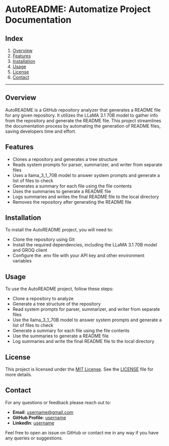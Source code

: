 # AutoREADME: Automatize Project Documentation
## Index
1. [Overview](#overview)
2. [Features](#features)
3. [Installation](#installation)
4. [Usage](#usage)
5. [License](#license)
6. [Contact](#contact)

---

## Overview
AutoREADME is a GitHub repository analyzer that generates a README file for any given repository. It utilizes the LLaMA 3.1 70B model to gather info from the repository and generate the README file. This project streamlines the documentation process by automating the generation of README files, saving developers time and effort.

## Features
- Clones a repository and generates a tree structure
- Reads system prompts for parser, summarizer, and writer from separate files
- Uses a llama_3_1_70B model to answer system prompts and generate a list of files to check
- Generates a summary for each file using the file contents
- Uses the summaries to generate a README file
- Logs summaries and writes the final README file to the local directory
- Removes the repository after generating the README file

## Installation
To install the AutoREADME project, you will need to:
- Clone the repository using Git
- Install the required dependencies, including the LLaMA 3.1 70B model and GROQ client
- Configure the .env file with your API key and other environment variables

## Usage
To use the AutoREADME project, follow these steps:
- Clone a repository to analyze
- Generate a tree structure of the repository
- Read system prompts for parser, summarizer, and writer from separate files
- Use the llama_3_1_70B model to answer system prompts and generate a list of files to check
- Generate a summary for each file using the file contents
- Use the summaries to generate a README file
- Log summaries and write the final README file to the local directory

## License
This project is licensed under the [MIT License](https://github.com/diegovelilla/AutoREADME/blob/main/LICENSE). See the [LICENSE](https://github.com/diegovelilla/AutoREADME/blob/main/LICENSE) file for more details.

## Contact
For any questions or feedback please reach out to:

- **Email**: [username@gmail.com](mailto:diegovelillarecio@gmail.com)
- **GitHub Profile**: [username](https://github.com/diegovelilla)
- **LinkedIn**: [username](https://www.linkedin.com/in/diego-velilla-recio/)

Feel free to open an issue on GitHub or contact me in any way if you have any queries or suggestions.